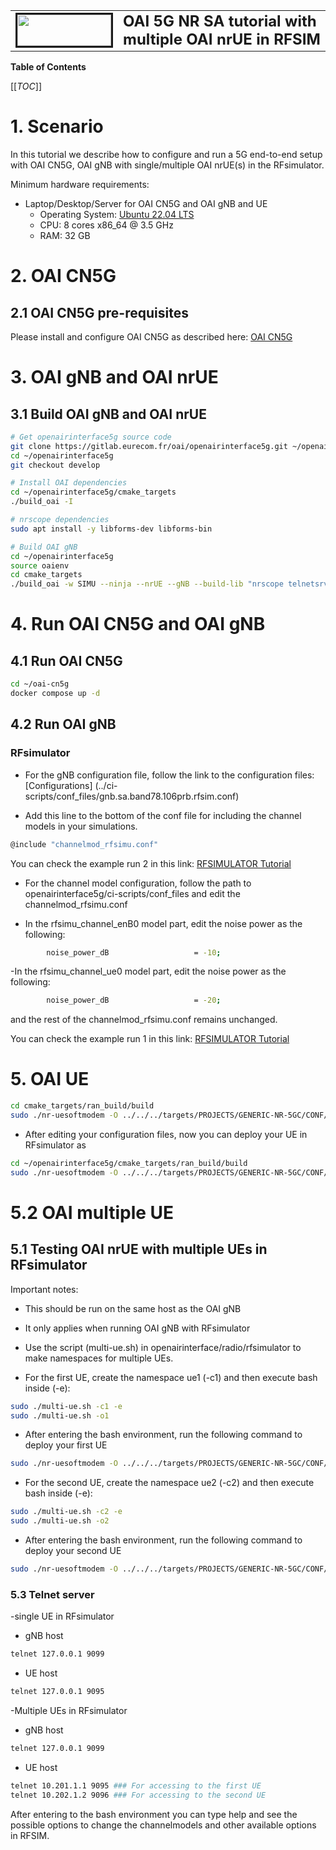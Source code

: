 <table style="border-collapse: collapse; border: none;">
  <tr style="border-collapse: collapse; border: none;">
    <td style="border-collapse: collapse; border: none;">
      <a href="http://www.openairinterface.org/">
         <img src="./images/oai_final_logo.png" alt="" border=3 height=50 width=150>
         </img>
      </a>
    </td>
    <td style="border-collapse: collapse; border: none; vertical-align: center;">
      <b><font size = "5">OAI 5G NR SA tutorial with multiple OAI nrUE in RFSIM</font></b>
    </td>
  </tr>
</table>

**Table of Contents**

[[_TOC_]]

#  1. Scenario
In this tutorial we describe how to configure and run a 5G end-to-end setup with OAI CN5G, OAI gNB with single/multiple OAI nrUE(s) in the RFsimulator.

Minimum hardware requirements:
- Laptop/Desktop/Server for OAI CN5G and OAI gNB and UE
    - Operating System: [Ubuntu 22.04 LTS](https://releases.ubuntu.com/22.04/ubuntu-22.04.3-desktop-amd64.iso)
    - CPU: 8 cores x86_64 @ 3.5 GHz
    - RAM: 32 GB




# 2. OAI CN5G

## 2.1 OAI CN5G pre-requisites

Please install and configure OAI CN5G as described here:
[OAI CN5G](NR_SA_Tutorial_OAI_CN5G.md)


# 3. OAI gNB and OAI nrUE

## 3.1 Build OAI gNB and OAI nrUE

```bash
# Get openairinterface5g source code
git clone https://gitlab.eurecom.fr/oai/openairinterface5g.git ~/openairinterface5g
cd ~/openairinterface5g
git checkout develop

# Install OAI dependencies
cd ~/openairinterface5g/cmake_targets
./build_oai -I

# nrscope dependencies
sudo apt install -y libforms-dev libforms-bin

# Build OAI gNB
cd ~/openairinterface5g
source oaienv
cd cmake_targets
./build_oai -w SIMU --ninja --nrUE --gNB --build-lib "nrscope telnetsrv" -C
```

# 4. Run OAI CN5G and OAI gNB

## 4.1 Run OAI CN5G

```bash
cd ~/oai-cn5g
docker compose up -d
```

## 4.2 Run OAI gNB 


### RFsimulator

- For the gNB configuration file, follow the link to the configuration files:  [Configurations] (../ci-scripts/conf_files/gnb.sa.band78.106prb.rfsim.conf)

- Add this line to the bottom of the conf file for including the channel models in your simulations. 

```bash
@include "channelmod_rfsimu.conf"
```

You can check the example run 2 in this link: [RFSIMULATOR Tutorial](../radio/rfsimulator/README.md)


- For the channel model configuration, follow the path to openairinterface5g/ci-scripts/conf_files and edit the channelmod_rfsimu.conf 

- In the rfsimu_channel_enB0 model part, edit the noise power as the following:
```bash
        noise_power_dB                   = -10;
```
-In the rfsimu_channel_ue0 model part, edit the noise power as the following:
```bash
        noise_power_dB                   = -20; 
```
and the rest of the channelmod_rfsimu.conf remains unchanged. 

You can check the example run 1 in this link: [RFSIMULATOR Tutorial](../radio/rfsimulator/README.md)


# 5. OAI  UE 
```bash
cd cmake_targets/ran_build/build
sudo ./nr-uesoftmodem -O ../../../targets/PROJECTS/GENERIC-NR-5GC/CONF/ue.conf -r 106 --numerology 1 --band 78 -C 3619200000 --rfsim --sa --ue-fo-compensation --uicc0.imsi 001010000000001 --nokrnmod -E --rfsimulator.options chanmod --rfsimulator.serveraddr 127.0.0.1 --telnetsrv --telnetsrv.listenport 9095
```


- After editing your configuration files, now you can deploy your UE in RFsimulator as
```bash
cd ~/openairinterface5g/cmake_targets/ran_build/build
sudo ./nr-uesoftmodem -O ../../../targets/PROJECTS/GENERIC-NR-5GC/CONF/ue.conf -r 106 --numerology 1 --band 78 -C 3619200000 --rfsim --sa --uicc0.imsi 001010000000001 --nokrnmod -E --rfsimulator.options chanmod --rfsimulator.serveraddr 127.0.0.1 --telnetsrv --telnetsrv.listenport 9095
```
# 5.2 OAI multiple UE 


## 5.1 Testing OAI nrUE with multiple UEs in RFsimulator
Important notes:
- This should be run on the same host as the OAI gNB
- It only applies when running OAI gNB with RFsimulator
- Use the script (multi-ue.sh) in openairinterface/radio/rfsimulator to make namespaces for 
multiple UEs.  

- For the first UE, create the namespace ue1 (-c1) and then execute bash inside (-e):
```bash
sudo ./multi-ue.sh -c1 -e
sudo ./multi-ue.sh -o1
```
- After entering the bash environment, run the following command to deploy your first UE
```bash
sudo ./nr-uesoftmodem -O ../../../targets/PROJECTS/GENERIC-NR-5GC/CONF/ue.conf -r 106 --numerology 1 --band 78 -C 3619200000 --rfsim --sa --uicc0.imsi 001010000000001 --nokrnmod -E --rfsimulator.options chanmod --rfsimulator.serveraddr 10.201.1.100 --telnetsrv --telnetsrv.listenport 9095
```
- For the second UE, create the namespace ue2 (-c2) and then execute bash inside (-e):
```bash
sudo ./multi-ue.sh -c2 -e
sudo ./multi-ue.sh -o2
```
- After entering the bash environment, run the following command to deploy your second UE
```bash
sudo ./nr-uesoftmodem -O ../../../targets/PROJECTS/GENERIC-NR-5GC/CONF/ue.conf -r 106 --numerology 1 --band 78 -C 3619200000 --rfsim --sa --uicc0.imsi 001010000000001 --nokrnmod -E --rfsimulator.options chanmod --rfsimulator.serveraddr 10.202.1.100 --telnetsrv --telnetsrv.listenport 9096
```


### 5.3 Telnet server

-single UE in RFsimulator

- gNB host
```bash
telnet 127.0.0.1 9099
```
- UE host
```bash
telnet 127.0.0.1 9095
```
-Multiple UEs in RFsimulator

- gNB host
```bash
telnet 127.0.0.1 9099
```
- UE host
```bash
telnet 10.201.1.1 9095 ### For accessing to the first UE
telnet 10.202.1.2 9096 ### For accessing to the second UE
```
After entering to the bash environment you can type help and see the possible options to change the channelmodels and other available options in RFSIM. 
